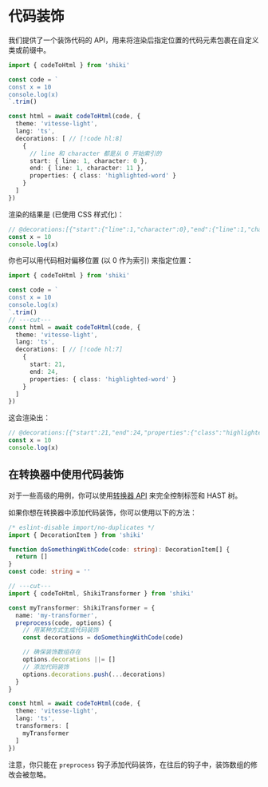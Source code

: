 # 代码装饰

我们提供了一个装饰代码的 API，用来将渲染后指定位置的代码元素包裹在自定义类或前缀中。

```ts twoslash
import { codeToHtml } from 'shiki'

const code = `
const x = 10
console.log(x)
`.trim()

const html = await codeToHtml(code, {
  theme: 'vitesse-light',
  lang: 'ts',
  decorations: [ // [!code hl:8]
    {
      // line 和 character 都是从 0 开始索引的
      start: { line: 1, character: 0 },
      end: { line: 1, character: 11 },
      properties: { class: 'highlighted-word' }
    }
  ]
})
```

渲染的结果是 (已使用 CSS 样式化)：

```ts
// @decorations:[{"start":{"line":1,"character":0},"end":{"line":1,"character":11},"properties":{"class":"highlighted-word"}}]
const x = 10
console.log(x)
```

你也可以用代码相对偏移位置 (以 0 作为索引) 来指定位置：

```ts twoslash
import { codeToHtml } from 'shiki'

const code = `
const x = 10
console.log(x)
`.trim()
// ---cut---
const html = await codeToHtml(code, {
  theme: 'vitesse-light',
  lang: 'ts',
  decorations: [ // [!code hl:7]
    {
      start: 21,
      end: 24,
      properties: { class: 'highlighted-word' }
    }
  ]
})
```

这会渲染出：

```ts
// @decorations:[{"start":21,"end":24,"properties":{"class":"highlighted-word"}}]
const x = 10
console.log(x)
```

## 在转换器中使用代码装饰

对于一些高级的用例，你可以使用[转换器 API](./transformers.md) 来完全控制标签和 HAST 树。

如果你想在转换器中添加代码装饰，你可以使用以下的方法：

```ts twoslash
/* eslint-disable import/no-duplicates */
import { DecorationItem } from 'shiki'

function doSomethingWithCode(code: string): DecorationItem[] {
  return []
}
const code: string = ''

// ---cut---
import { codeToHtml, ShikiTransformer } from 'shiki'

const myTransformer: ShikiTransformer = {
  name: 'my-transformer',
  preprocess(code, options) {
    // 用某种方式生成代码装饰
    const decorations = doSomethingWithCode(code)

    // 确保装饰数组存在
    options.decorations ||= []
    // 添加代码装饰
    options.decorations.push(...decorations)
  }
}

const html = await codeToHtml(code, {
  theme: 'vitesse-light',
  lang: 'ts',
  transformers: [
    myTransformer
  ]
})
```

注意，你只能在 `preprocess` 钩子添加代码装饰，在往后的钩子中，装饰数组的修改会被忽略。
